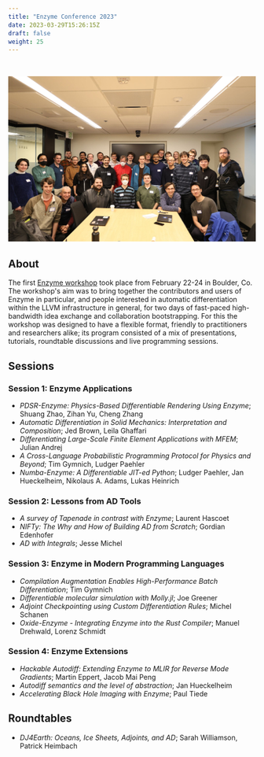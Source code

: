 ```yaml
---
title: "Enzyme Conference 2023"
date: 2023-03-29T15:26:15Z
draft: false
weight: 25
---
```


<center>
<img style="padding-top: 32px" src="/enzymecon_2023_group.jpg">
</center>

## About

The first [Enzyme workshop](https://enzyme.mit.edu/conference) took place from February 22-24 in Boulder, Co. The workshop's aim was to bring together the contributors and users of Enzyme in particular, and people interested in automatic differentiation within the LLVM infrastructure in general, for two days of fast-paced high-bandwidth idea exchange and collaboration bootstrapping. For this the workshop was designed to have a flexible format, friendly to practitioners and researchers alike; its program consisted of a mix of presentations, tutorials, roundtable discussions and live programming sessions.

## Sessions

### Session 1: Enzyme Applications

* _PDSR-Enzyme: Physics-Based Differentiable Rendering Using Enzyme_; Shuang Zhao, Zihan Yu, Cheng Zhang
* _Automatic Differentiation in Solid Mechanics: Interpretation and Composition_; Jed Brown, Leila Ghaffari
* _Differentiating Large-Scale Finite Element Applications with MFEM_; Julian Andrej
* _A Cross-Language Probabilistic Programming Protocol for Physics and Beyond_; Tim Gymnich, Ludger Paehler
* _Numba-Enzyme: A Differentiable JIT-ed Python_; Ludger Paehler, Jan Hueckelheim, Nikolaus A. Adams, Lukas Heinrich

### Session 2: Lessons from AD Tools

* _A survey of Tapenade in contrast with Enzyme_; Laurent Hascoet
* _NIFTy: The Why and How of Building AD from Scratch_; Gordian Edenhofer
* _AD with Integrals_; Jesse Michel

### Session 3: Enzyme in Modern Programming Languages

* _Compilation Augmentation Enables High-Performance Batch Differentiation_; Tim Gymnich
* _Differentiable molecular simulation with Molly.jl_; Joe Greener
* _Adjoint Checkpointing using Custom Differentiation Rules_; Michel Schanen
* _Oxide-Enzyme - Integrating Enzyme into the Rust Compiler_; Manuel Drehwald, Lorenz Schmidt

### Session 4: Enzyme Extensions

* _Hackable Autodiff: Extending Enzyme to MLIR for Reverse Mode Gradients_; Martin Eppert, Jacob Mai Peng
* _Autodiff semantics and the level of abstraction_; Jan Hueckelheim
* _Accelerating Black Hole Imaging with Enzyme_; Paul Tiede

## Roundtables

* _DJ4Earth: Oceans, Ice Sheets, Adjoints, and AD_; Sarah Williamson, Patrick Heimbach
